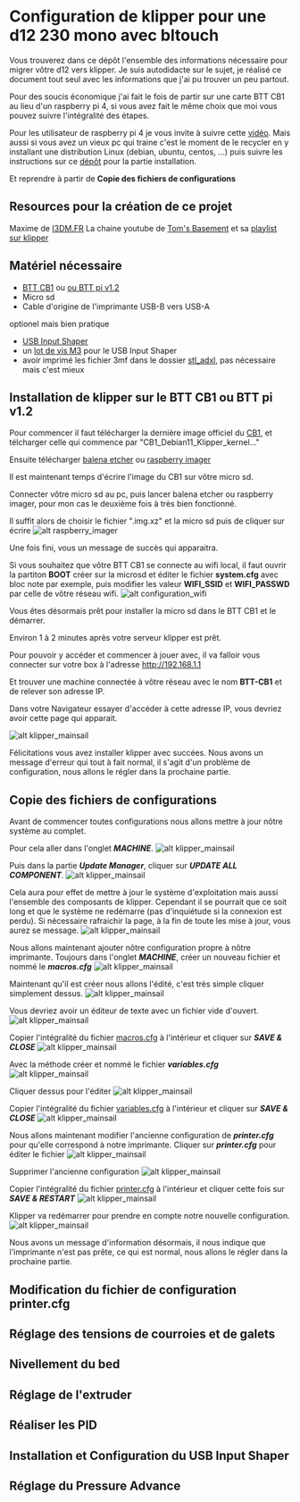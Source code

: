 # Configuration de klipper pour une d12 230 mono avec bltouch

Vous trouverez dans ce dépôt l'ensemble des informations nécessaire pour migrer vôtre d12 vers klipper.
Je suis autodidacte sur le sujet, je réalisé ce document tout seul avec les informations que j'ai pu trouver un peu partout.

Pour des soucis économique j'ai fait le fois de partir sur une carte BTT CB1 au lieu d'un raspberry pi 4, si vous avez fait le même choix que moi vous pouvez suivre l'intégralité des étapes.

Pour les utilisateur de raspberry pi 4 je vous invite à suivre cette [vidéo](https://www.youtube.com/watch?v=Ibz9D00NlO8).
Mais aussi si vous avez un vieux pc qui traine c'est le moment de le recycler en y installant une distribution Linux (debian, ubuntu, centos, ...)
puis suivre les instructions sur ce [dépôt](https://github.com/th33xitus/kiauh#-download-and-use-kiauh) pour la partie installation.

Et reprendre à partir de **Copie des fichiers de configurations**

## Resources pour la création de ce projet
Maxime de [I3DM.FR](https://i3dm.fr/2023/03/25/klipper-sur-wanhao-d12/)
La chaine youtube de [Tom's Basement](https://www.youtube.com/@TomsBasement) et sa [playlist sur klipper](https://www.youtube.com/playlist?list=PLG2DUsM4SElSYaGta07jPFdrE_DXlMMff)

## Matériel nécessaire

- [BTT CB1](https://biqu.equipment/collections/control-board/products/pi4b-adapter-v1-0?variant=39847230242914) ou [ou BTT pi v1.2](https://biqu.equipment/products/bigtreetech-btt-pi-v1-2?variant=40326121980002)
- Micro sd
- Cable d'origine de l'imprimante USB-B vers USB-A

optionel mais bien pratique
- [USB Input Shaper](https://fr.aliexpress.com/item/1005005411366555.html?spm=a2g0o.order_list.order_list_main.11.c0355e5bKZAxdP&gatewayAdapt=glo2fra) 
- un [lot de vis M3](https://www.amazon.fr/gp/product/B0BCYW4YTX/ref=ppx_yo_dt_b_search_asin_title?ie=UTF8&psc=1) pour le USB Input Shaper
- avoir imprimé les fichier 3mf dans le dossier [stl_adxl](https://github.com/sheldonGordon/klipper-config/tree/main/stl_adxl), pas nécessaire mais c'est mieux
 
## Installation de klipper sur le BTT CB1 ou BTT pi v1.2
Pour commencer il faut télécharger la dernière image officiel du [CB1](https://github.com/bigtreetech/CB1/releases), et télcharger celle qui commence par "CB1_Debian11_Klipper_kernel..."

Ensuite télécharger [balena etcher](https://etcher.balena.io/) ou [raspberry imager](https://www.raspberrypi.com/software/)

Il est maintenant temps d'écrire l'image du CB1 sur vôtre micro sd.

Connecter vôtre micro sd au pc, puis lancer balena etcher ou raspberry imager, pour mon cas le deuxième fois à très bien fonctionné.

Il suffit alors de choisir le fichier ".img.xz" et la micro sd puis de cliquer sur écrire
![alt raspberry_imager](./images/raspberryImager.PNG)

Une fois fini, vous un message de succès qui apparaitra.

Si vous souhaitez que vôtre BTT CB1 se connecte au wifi local, il faut ouvrir la partiton **BOOT** créer sur la microsd et éditer le fichier **system.cfg** avec bloc note par exemple, puis modifier les valeur **WIFI_SSID** et **WIFI_PASSWD** par celle de vôtre réseau wifi.
![alt configuration_wifi](./images/configuration_wifi.PNG)

Vous êtes désormais prêt pour installer la micro sd dans le BTT CB1 et le démarrer.

Environ 1 à 2 minutes après votre serveur klipper est prêt.

Pour pouvoir y accéder et commencer à jouer avec, il va falloir vous connecter sur votre box à l'adresse http://192.168.1.1

Et trouver une machine connectée à vôtre réseau avec le nom **BTT-CB1** et de relever son adresse IP.

Dans votre Navigateur essayer d'accéder à cette adresse IP, vous devriez avoir cette page qui apparait.

![alt klipper_mainsail](./images/klipper_screen_1.PNG)

Félicitations vous avez installer klipper avec succées.
Nous avons un message d'erreur qui tout à fait normal, il s'agit d'un problème de configuration, nous allons le régler dans la prochaine partie.


## Copie des fichiers de configurations
Avant de commencer toutes configurations nous allons mettre à jour nôtre système au complet.

Pour cela aller dans l'onglet ***MACHINE***.
![alt klipper_mainsail](./images/klipper_screen_2.PNG)

Puis dans la partie ***Update Manager***, cliquer sur ***UPDATE ALL COMPONENT***.
![alt klipper_mainsail](./images/klipper_screen_3.PNG)

Cela aura pour effet de mettre à jour le système d'exploitation mais aussi l'ensemble des composants de klipper.
Cependant il se pourrait que ce soit long et que le système ne redémarre (pas d'inquiétude si la connexion est perdu).
Si nécessaire rafraichir la page, à la fin de toute les mise à jour, vous aurez se message.
![alt klipper_mainsail](./images/klipper_screen_4.PNG)


Nous allons maintenant ajouter nôtre configuration propre à nôtre imprimante.
Toujours dans l'onglet ***MACHINE***, créer un nouveau fichier et nommé le ***macros.cfg***
![alt klipper_mainsail](./images/klipper_screen_5.PNG)

Maintenant qu'il est créer nous allons l'édité, c'est très simple cliquer simplement dessus.
![alt klipper_mainsail](./images/klipper_screen_6.PNG)

Vous devriez avoir un éditeur de texte avec un fichier vide d'ouvert.
![alt klipper_mainsail](./images/klipper_screen_7.PNG)

Copier l'intégralité du fichier [macros.cfg](macros.cfg) à l'intérieur et cliquer sur ***SAVE & CLOSE***
![alt klipper_mainsail](./images/klipper_screen_8.PNG)


Avec la méthode créer et nommé le fichier ***variables.cfg***
![alt klipper_mainsail](./images/klipper_screen_9.PNG)

Cliquer dessus pour l'éditer
![alt klipper_mainsail](./images/klipper_screen_10.PNG)

Copier l'intégralité du fichier [variables.cfg](variables.cfg) à l'intérieur et cliquer sur ***SAVE & CLOSE***
![alt klipper_mainsail](./images/klipper_screen_11.PNG)


Nous allons maintenant modifier l'ancienne configuration de ***printer.cfg*** pour qu'elle correspond à notre imprimante.
Cliquer sur ***printer.cfg*** pour éditer le fichier
![alt klipper_mainsail](./images/klipper_screen_12.PNG)

Supprimer l'ancienne configuration
![alt klipper_mainsail](./images/klipper_screen_13.PNG)

Copier l'intégralité du fichier [printer.cfg](printer.cfg) à l'intérieur et cliquer cette fois sur ***SAVE & RESTART***
![alt klipper_mainsail](./images/klipper_screen_14.PNG)

Klipper va redémarrer pour prendre en compte notre nouvelle configuration.
![alt klipper_mainsail](./images/klipper_screen_15.PNG)

Nous avons un message d'information désormais, il nous indique que l'imprimante n'est pas prête, ce qui est normal, nous allons le régler dans la prochaine partie.

## Modification du fichier de configuration printer.cfg

## Réglage des tensions de courroies et de galets

## Nivellement du bed

## Réglage de l'extruder

## Réaliser les PID

## Installation et Configuration du USB Input Shaper

## Réglage du Pressure Advance
